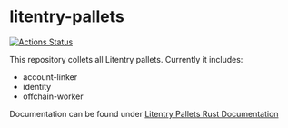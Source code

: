 # litentry-pallets
[![Actions Status](https://github.com/litentry/litentry-pallets/workflows/Rust/badge.svg)](https://github.com/litentry/litentry-pallets/actions)

This repository collets all Litentry pallets. Currently it includes:

* account-linker
* identity
* offchain-worker

Documentation can be found under [Litentry Pallets Rust Documentation](https://litentry.github.io/litentry-pallets/)
